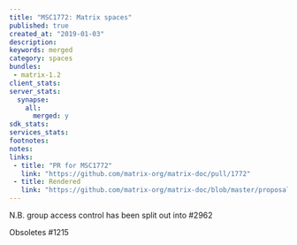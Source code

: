 ```yaml
---
title: "MSC1772: Matrix spaces"
published: true
created_at: "2019-01-03"
description:
keywords: merged
category: spaces
bundles:
 - matrix-1.2
client_stats:
server_stats:
  synapse:
    all:
      merged: y
sdk_stats:
services_stats:
footnotes:
notes:
links:
 - title: "PR for MSC1772"
   link: "https://github.com/matrix-org/matrix-doc/pull/1772"
 - title: Rendered
   link: "https://github.com/matrix-org/matrix-doc/blob/master/proposals/1772-groups-as-rooms.md"
---
```


N.B. group access control has been split out into #2962

Obsoletes #1215
